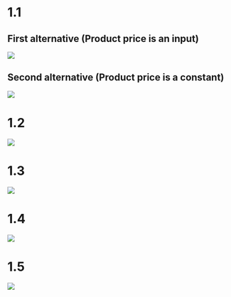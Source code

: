 # 1.1
## First alternative (Product price is an input)
![](images/TCA_1_1_a.png)

## Second alternative (Product price is a constant)
![](images/TCA_1_1_b.png)

# 1.2
![](images/TCA_1_2.png)

# 1.3
![](images/TCA_1_3.png)

# 1.4
![](images/TCA_1_4.png)

# 1.5
![](images/TCA_1_5.png)
